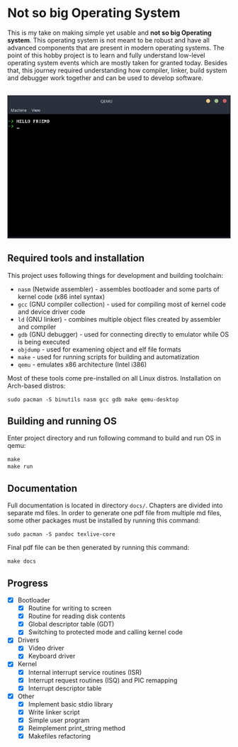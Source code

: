 # Not so big Operating System

This is my take on making simple yet usable and **not so big Operating system**. This operating system is
not meant to be robust and have all advanced components that are present in modern operating systems.
The point of this hobby project is to learn and fully understand low-level operating system events which are mostly taken for granted today. Besides that, this journey required understanding how compiler, linker, build system and debugger work together and can be used to develop software.

\
![Hello friend message](docs/images/hello_friend_message.png)

## Required tools and installation

This project uses following things for development and building toolchain:

- `nasm` (Netwide assembler) - assembles bootloader and some parts of kernel code (x86 intel syntax)
- `gcc` (GNU compiler collection) - used for compiling most of kernel code and device driver code
- `ld` (GNU linker) - combines multiple object files created by assembler and compiler
- `gdb` (GNU debugger) - used for connecting directly to emulator while OS is being executed
- `objdump` - used for examening object and elf file formats
- `make` - used for running scripts for building and automatization
- `qemu` - emulates x86 architecture (Intel i386)

Most of these tools come pre-installed on all Linux distros. Installation on Arch-based distros:
```
sudo pacman -S binutils nasm gcc gdb make qemu-desktop
```

## Building and running OS

Enter project directory and run following command to build and run OS in qemu:

```
make
make run
```

## Documentation

Full documentation is located in directory `docs/`. Chapters are divided into separate md files. In order to generate one pdf file from multiple md files, some other packages must be installed by running this command:

```
sudo pacman -S pandoc texlive-core
```

Final pdf file can be then generated by running this command:

```
make docs
```

## Progress
- [x] Bootloader
  - [x] Routine for writing to screen
  - [x] Routine for reading disk contents
  - [x] Global descriptor table (GDT)
  - [x] Switching to protected mode and calling kernel code
- [X] Drivers
  - [x] Video driver
  - [X] Keyboard driver
- [x] Kernel
  - [x] Internal interrupt service routines (ISR)
  - [x] Interrupt request routines (ISQ) and PIC remapping
  - [x] Interrupt descriptor table
- [x] Other
  - [x] Implement basic stdio library
  - [x] Write linker script
  - [x] Simple user program
  - [x] Reimplement print_string method
  - [x] Makefiles refactoring
